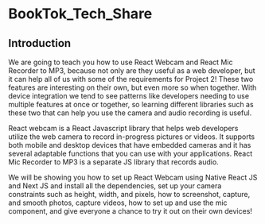 # BookTok_Tech_Share

## Introduction 
We are going to teach you how to use React Webcam and React Mic Recorder to MP3, because not only are they useful as a web developer, but it can help all of us with some of the requirements for Project 2! These two features are interesting on their own, but even more so when together. With device integration we tend to see patterns like developers needing to use multiple features at once or together, so learning different libraries such as these two that can help you use the camera and audio recording is useful. 

React webcam is a React Javascript library that helps web developers utilize the web camera to record in-progress pictures or videos. It supports both mobile and desktop devices that have embedded cameras and it has several adaptable functions that you can use with your applications. React Mic Recorder to MP3 is a separate JS library that records audio. 

We will be showing you how to set up React Webcam using Native React JS and Next JS and install all the dependencies,  set up your camera constraints such as height, width, and pixels, how to screenshot, capture, and smooth photos, capture videos, how to set up and use the mic component, and give everyone a chance to try it out on their own devices!
